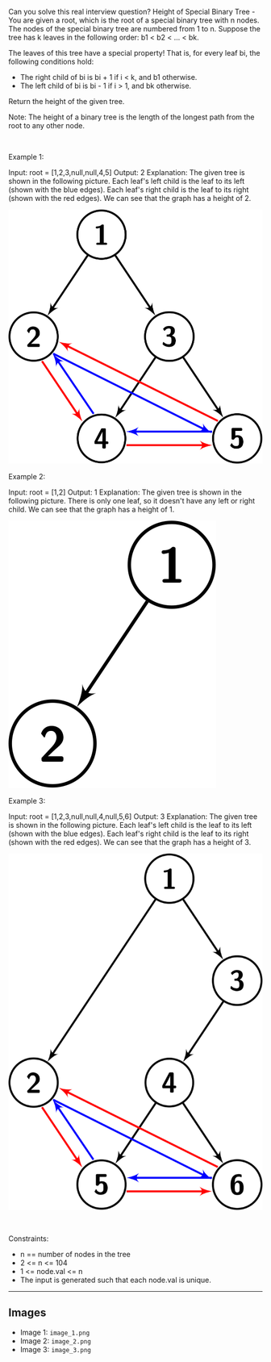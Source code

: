 Can you solve this real interview question? Height of Special Binary Tree - You are given a root, which is the root of a special binary tree with n nodes. The nodes of the special binary tree are numbered from 1 to n. Suppose the tree has k leaves in the following order: b1 < b2 < ... < bk.

The leaves of this tree have a special property! That is, for every leaf bi, the following conditions hold:

 * The right child of bi is bi + 1 if i < k, and b1 otherwise.
 * The left child of bi is bi - 1 if i > 1, and bk otherwise.

Return the height of the given tree.

Note: The height of a binary tree is the length of the longest path from the root to any other node.

 

Example 1:


Input: root = [1,2,3,null,null,4,5]
Output: 2
Explanation: The given tree is shown in the following picture. Each leaf's left child is the leaf to its left (shown with the blue edges). Each leaf's right child is the leaf to its right (shown with the red edges). We can see that the graph has a height of 2.


![Example 1](./image_1.png)

Example 2:


Input: root = [1,2]
Output: 1
Explanation: The given tree is shown in the following picture. There is only one leaf, so it doesn't have any left or right child. We can see that the graph has a height of 1.


![Example 2](./image_2.png)

Example 3:


Input: root = [1,2,3,null,null,4,null,5,6]
Output: 3
Explanation: The given tree is shown in the following picture. Each leaf's left child is the leaf to its left (shown with the blue edges). Each leaf's right child is the leaf to its right (shown with the red edges). We can see that the graph has a height of 3.


![Example 3](./image_3.png)

 

Constraints:

 * n == number of nodes in the tree
 * 2 <= n <= 104
 * 1 <= node.val <= n
 * The input is generated such that each node.val is unique.

---

## Images

- Image 1: `image_1.png`
- Image 2: `image_2.png`
- Image 3: `image_3.png`
